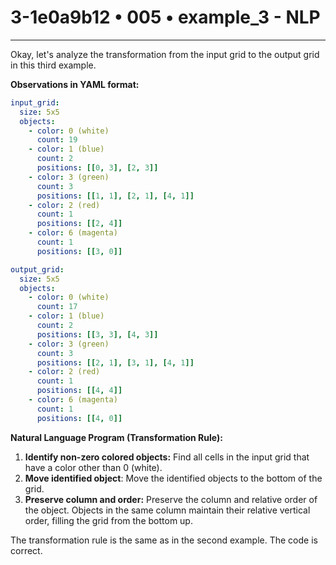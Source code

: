 # 3-1e0a9b12 • 005 • example_3 - NLP

---
Okay, let's analyze the transformation from the input grid to the output grid in this third example.

**Observations in YAML format:**

```yaml
input_grid:
  size: 5x5
  objects:
    - color: 0 (white)
      count: 19
    - color: 1 (blue)
      count: 2
      positions: [[0, 3], [2, 3]]
    - color: 3 (green)
      count: 3
      positions: [[1, 1], [2, 1], [4, 1]]
    - color: 2 (red)
      count: 1
      positions: [[2, 4]]
    - color: 6 (magenta)
      count: 1
      positions: [[3, 0]]

output_grid:
  size: 5x5
  objects:
    - color: 0 (white)
      count: 17
    - color: 1 (blue)
      count: 2
      positions: [[3, 3], [4, 3]]
    - color: 3 (green)
      count: 3
      positions: [[2, 1], [3, 1], [4, 1]]
    - color: 2 (red)
      count: 1
      positions: [[4, 4]]
    - color: 6 (magenta)
      count: 1
      positions: [[4, 0]]
```

**Natural Language Program (Transformation Rule):**

1.  **Identify non-zero colored objects:** Find all cells in the input grid that have a color other than 0 (white).
2.  **Move identified object**: Move the identified objects to the bottom of the grid.
3.  **Preserve column and order:** Preserve the column and relative order of the object.
   Objects in the same column maintain their relative vertical order, filling the grid from the bottom up.

The transformation rule is the same as in the second example. The code is correct.

